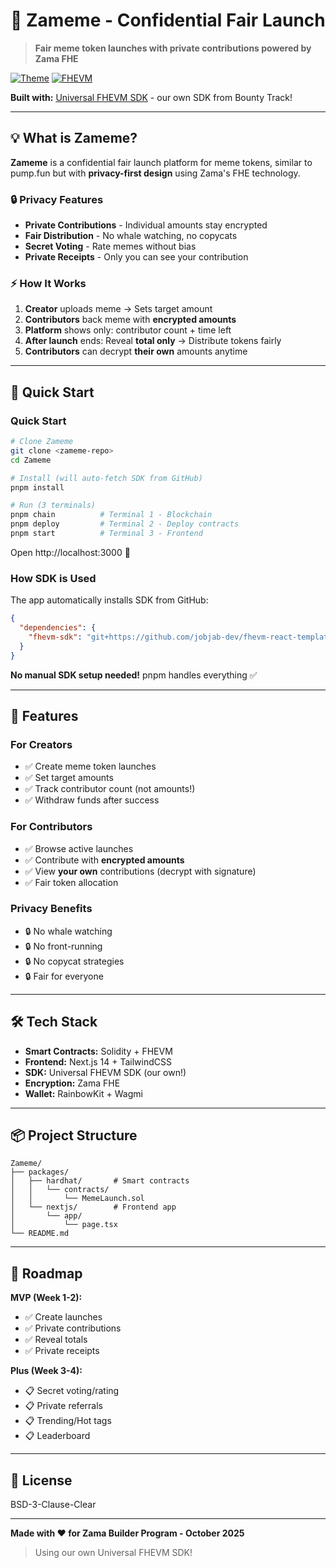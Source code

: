 # 🎯 Zameme - Confidential Fair Launch

> **Fair meme token launches with private contributions powered by Zama FHE**

[![Theme](https://img.shields.io/badge/theme-Yellow%20%26%20Black-FFD700)]()
[![FHEVM](https://img.shields.io/badge/FHEVM-Powered-purple.svg)](https://docs.zama.ai/)

**Built with:** [Universal FHEVM SDK](https://github.com/jobjab-dev/fhevm-react-template) - our own SDK from Bounty Track!

---

## 💡 What is Zameme?

**Zameme** is a confidential fair launch platform for meme tokens, similar to pump.fun but with **privacy-first design** using Zama's FHE technology.

### 🔒 Privacy Features

- **Private Contributions** - Individual amounts stay encrypted
- **Fair Distribution** - No whale watching, no copycats
- **Secret Voting** - Rate memes without bias
- **Private Receipts** - Only you can see your contribution

### ⚡ How It Works

1. **Creator** uploads meme → Sets target amount
2. **Contributors** back meme with **encrypted amounts**
3. **Platform** shows only: contributor count + time left
4. **After launch** ends: Reveal **total only** → Distribute tokens fairly
5. **Contributors** can decrypt **their own** amounts anytime

---

## 🚀 Quick Start

### Quick Start

```bash
# Clone Zameme
git clone <zameme-repo>
cd Zameme

# Install (will auto-fetch SDK from GitHub)
pnpm install

# Run (3 terminals)
pnpm chain          # Terminal 1 - Blockchain
pnpm deploy         # Terminal 2 - Deploy contracts
pnpm start          # Terminal 3 - Frontend
```

Open http://localhost:3000 🎉

### How SDK is Used

The app automatically installs SDK from GitHub:
```json
{
  "dependencies": {
    "fhevm-sdk": "git+https://github.com/jobjab-dev/fhevm-react-template.git#main"
  }
}
```

**No manual SDK setup needed!** pnpm handles everything ✅

---

## 🎨 Features

### For Creators
- ✅ Create meme token launches
- ✅ Set target amounts
- ✅ Track contributor count (not amounts!)
- ✅ Withdraw funds after success

### For Contributors  
- ✅ Browse active launches
- ✅ Contribute with **encrypted amounts**
- ✅ View **your own** contributions (decrypt with signature)
- ✅ Fair token allocation

### Privacy Benefits
- 🔒 No whale watching
- 🔒 No front-running
- 🔒 No copycat strategies
- 🔒 Fair for everyone

---

## 🛠️ Tech Stack

- **Smart Contracts:** Solidity + FHEVM
- **Frontend:** Next.js 14 + TailwindCSS
- **SDK:** Universal FHEVM SDK (our own!)
- **Encryption:** Zama FHE
- **Wallet:** RainbowKit + Wagmi

---

## 📦 Project Structure

```
Zameme/
├── packages/
│   ├── hardhat/       # Smart contracts
│   │   └── contracts/
│   │       └── MemeLaunch.sol
│   └── nextjs/        # Frontend app
│       └── app/
│           └── page.tsx
└── README.md
```

---

## 🎯 Roadmap

**MVP (Week 1-2):**
- ✅ Create launches
- ✅ Private contributions
- ✅ Reveal totals
- ✅ Private receipts

**Plus (Week 3-4):**
- 📋 Secret voting/rating
- 📋 Private referrals
- 📋 Trending/Hot tags
- 📋 Leaderboard

---

## 📄 License

BSD-3-Clause-Clear

---

**Made with ❤️ for Zama Builder Program - October 2025**

> Using our own Universal FHEVM SDK!

